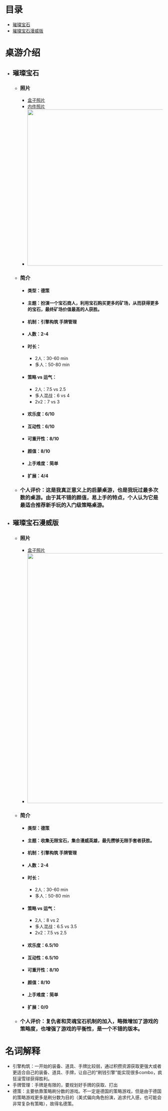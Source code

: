 # 目录

* [璀璨宝石](#璀璨宝石)  
* [璀璨宝石漫威版](#璀璨宝石漫威版)  

# 桌游介绍
* ## 璀璨宝石
  * ### 照片
    * [盒子照片](https://github.com/panzhiwei1997/MyBoardGames/blob/main/CCBS/CCBS1.jpg)
    * [内件照片](https://github.com/panzhiwei1997/MyBoardGames/blob/main/CCBS/CCBS2.jpg)
    * <img width="700" height="500" src="https://github.com/panzhiwei1997/MyBoardGames/blob/main/CCBS/CCBS3.jpeg/"/>
    
  * ### 简介
    * #### 类型：德策
    * #### 主题：扮演一个宝石商人，利用宝石购买更多的矿场，从而获得更多的宝石，最终矿场价值最高的人获胜。
    * #### 机制：引擎构筑 手牌管理 
    * #### 人数：2-4
    * #### 时长：
      * 2人：30-60 min
      * 多人：50-80 min
    * #### 策略 vs 运气：
      * 2人：7.5 vs 2.5
      * 多人混战：6 vs 4
      * 2v2：7 vs 3
    * #### 欢乐度：6/10
    * #### 互动性：6/10
    * #### 可重开性：8/10
    * #### 颜值：8/10
    * #### 上手难度：简单
    * #### 扩展：4/4
    
  * ### 个人评价：这是我真正意义上的启蒙桌游，也是我玩过最多次数的桌游。由于其不错的颜值，易上手的特点，个人认为它是最适合推荐新手玩的入门级策略桌游。






* ## 璀璨宝石漫威版
  * ### 照片
    * [盒子照片](https://github.com/panzhiwei1997/MyBoardGames/blob/main/CCBS/CCBS_MW2.jpeg)
     * <img width="600" height="800" src="https://github.com/panzhiwei1997/MyBoardGames/blob/main/CCBS/CCBS_MW1.jpeg"/>

    
  * ### 简介
    * #### 类型：德策
    * #### 主题：收集无限宝石，集合漫威英雄，最先攒够无限手套者获胜。
    * #### 机制：引擎构筑 手牌管理 
    * #### 人数：2-4
    * #### 时长：
      * 2人：30-60 min
      * 多人：50-80 min
    * #### 策略 vs 运气：
      * 2人：8 vs 2
      * 多人混战：6.5 vs 3.5
      * 2v2：7.5 vs 2.5
    * #### 欢乐度：6.5/10
    * #### 互动性：6.5/10
    * #### 可重开性：8/10
    * #### 颜值：8/10
    * #### 上手难度：简单
    * #### 扩展：0/0
    
  * ### 个人评价：复仇者和灵魂宝石机制的加入，略微增加了游戏的策略度，也增强了游戏的平衡性，是一个不错的版本。




# 名词解释
* 引擎构筑：一开始的装备、道具、手牌比较弱，通过积攒资源获取更强大或者更适合自己的装备、道具、手牌，让自己的“刷钱引擎”能实现很多combo，疯狂滚雪球获得胜利。
* 手牌管理：手牌是有限的，要规划好手牌的获取、打出
* 德策：主要依靠策略刷分数的游戏。不一定是德国的策略游戏，但是由于德国的策略游戏更多是刷分数为目的（美式偏向角色扮演，追求代入感，也可能会非常复杂有策略），故得名德策。

